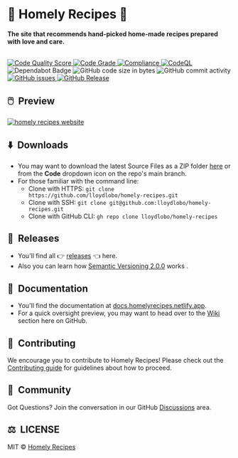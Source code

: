 <div align="left">
  <br>
<!--   <img alt="Homely Recipes" src="https://i.ibb.co/7jPXt0Z/logo1-92f1a87f.png" width="300px"> -->
  <h1>🥘 Homely Recipes 🥘</h1>
  <strong>The site that recommends hand-picked home-made recipes prepared with love and care.</strong>
</div>
<br>
<p align="left">
<!--   <a href="https://github.com/lloydlobo/homely-recipes/actions/workflows/release.yml">
    <img src="https://github.com/lloydlobo/homely-recipes/actions/workflows/release.yml/badge.svg" alt="Release" style="max-width: 100%;"> </a> -->
  
  <a href="https://app.codiga.io/public/project/32333/homely-recipes/dashboard">
    <img src="https://api.codiga.io/project/32333/score/svg" alt="Code Quality Score" style="max-width: 100%;">
  </a>
  <a href="https://app.codiga.io/public/project/32333/homely-recipes/dashboard">
    <img src="https://api.codiga.io/project/32333/status/svg" alt="Code Grade" style="max-width: 100%;">
  </a>
  <a href="https://github.com/lloydlobo/homely-recipes/actions/workflows/compliance.yml">
    <img src="https://github.com/lloydlobo/homely-recipes/actions/workflows/compliance.yml/badge.svg" alt="Compliance" style="max-width: 100%;">
  </a>
  <a href="https://github.com/lloydlobo/homely-recipes/actions/workflows/codeql.yml">
    <img src="https://github.com/lloydlobo/homely-recipes/actions/workflows/codeql.yml/badge.svg" alt="CodeQL" style="max-width: 100%;">
  </a>
  <img src="https://img.shields.io/badge/Dependabot-active-brightgreen.svg" alt="Dependabot Badge">
  <img src="https://img.shields.io/github/languages/code-size/lloydlobo/homely-recipes" alt="GitHub code size in bytes">
  <img src="https://img.shields.io/github/commit-activity/w/lloydlobo/homely-recipes" alt="GitHub commit activity">
  <a href="https://github.com/lloydlobo/homely-recipes/issues">
    <img src="https://img.shields.io/github/issues/lloydlobo/homely-recipes" alt="GitHub issues">
  </a>
  <a href="https://github.com/lloydlobo/homely-recipes/releases">
    <img src="https://img.shields.io/github/v/release/lloydlobo/homely-recipes.svg?style=flat" alt="GitHub Release">
  </a>
  <!-- <a href="https://discord.gg/U2peSNf23P">
    <img src="https://img.shields.io/discord/<userid>.svg?label=&logo=discord&logoColor=ffffff&color=7389D8&labelColor=6A7EC2" alt="Discord">
  </a> -->
  <!-- <a href="https://twitter.com/username">
    <img src="https://img.shields.io/twitter/follow/username?label=Follow&style=social" alt="Twitter">
  </a> -->
</p>

## 🖱️ &nbsp;Preview

[![homely recipes website](https://github.com/lloydlobo/lloydlobo/blob/main/assets/projects/web-development/homely-recipes.gif)](https://lloydlobo.github.io/homely-recipes/)

## ⬇️ &nbsp;Downloads

- You may want to download the latest Source Files as a ZIP folder [here](https://github.com/lloydlobo/homely-recipes/archive/refs/heads/main.zip) or from the **Code** dropdown icon on the repo's main branch.
- For those familiar with the command line:
  - Clone with HTTPS: `git clone https://github.com/lloydlobo/homely-recipes.git`
  - Clone with SSH: `git clone git@github.com:lloydlobo/homely-recipes.git`
  - Clone with GitHub CLI: `gh repo clone lloydlobo/homely-recipes`

## 📂 &nbsp;Releases

- You'll find all 👉 [releases](https://github.com/lloydlobo/homely-recipes/releases) 👈 here.
- Also you can learn how [Semantic Versioning 2.0.0](https://semver.org/) works .

## 📰 &nbsp;Documentation

- You'll find the documentation at [docs.homelyrecipes.netlify.app](https://docs.homelyrecipes.netlify.app).
- For a quick oversight preview, you may want to head over to the [Wiki](https://github.com/lloydlobo/homely-recipes/wiki) section here on GitHub.

## 🤝 &nbsp;Contributing

We encourage you to contribute to Homely Recipes!
Please check out the [Contributing guide](https://github.com/lloydlobo/homely-recipes/blob/main/CONTRIBUTING.md) for guidelines about how to proceed.

## 🍕 &nbsp;Community

Got Questions? Join the conversation in our GitHub [Discussions](https://discord.gg/<forumlink>) area.

<!-- Got Questions? Join the conversation in our [Discord](https://discord.gg/<forumlink>).   -->

## ⚖️ &nbsp;LICENSE

MIT © [Homely Recipes](LICENSE)

<!-- ## 🎦 Repository Visualization

[![Visualization of this repository](./public/diagram.svg)
](./src) -->
